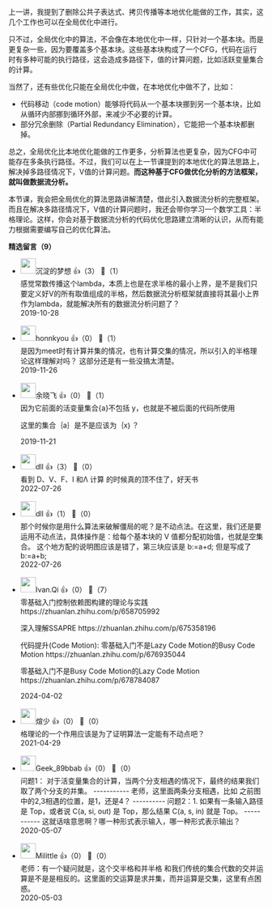 上一讲，我提到了删除公共子表达式、拷贝传播等本地优化能做的工作，其实，这几个工作也可以在全局优化中进行。

只不过，全局优化中的算法，不会像在本地优化中一样，只针对一个基本块。而是更复杂一些，因为要覆盖多个基本块。这些基本块构成了一个CFG，代码在运行时有多种可能的执行路径，这会造成多路径下，值的计算问题，比如活跃变量集合的计算。

当然了，还有些优化只能在全局优化中做，在本地优化中做不了，比如：

- 代码移动（code motion）能够将代码从一个基本块挪到另一个基本块，比如从循环内部挪到循环外部，来减少不必要的计算。
- 部分冗余删除（Partial Redundancy Elimination），它能把一个基本块都删掉。

总之，全局优化比本地优化能做的工作更多，分析算法也更复杂，因为CFG中可能存在多条执行路径。不过，我们可以在上一节课提到的本地优化的算法思路上，解决掉多路径情况下，V值的计算问题。**而这种基于CFG做优化分析的方法框架，就叫做数据流分析。**

本节课，我会把全局优化的算法思路讲解清楚，借此引入数据流分析的完整框架。而且在解决多路径情况下，V值的计算问题时，我还会带你学习一个数学工具：半格理论。这样，你会对基于数据流分析的代码优化思路建立清晰的认识，从而有能力根据需要编写自己的优化算法。
<div><strong>精选留言（9）</strong></div><ul>
<li><img src="https://static001.geekbang.org/account/avatar/00/11/f6/e3/e4bcd69e.jpg" width="30px"><span>沉淀的梦想</span> 👍（3） 💬（1）<div>感觉常数传播这个lambda，本质上也是在求半格的最小上界，是不是我们只要定义好V的所有取值组成的半格，然后数据流分析框架就直接将其最小上界作为lambda，就能解决所有的数据流分析问题了？</div>2019-10-28</li><br/><li><img src="https://static001.geekbang.org/account/avatar/00/0f/aa/30/acc91f01.jpg" width="30px"><span>honnkyou</span> 👍（0） 💬（1）<div>是因为meet时有计算并集的情况，也有计算交集的情况，所以引入的半格理论这样理解对吗？
这部分还是有一些没搞太清楚。</div>2019-11-26</li><br/><li><img src="https://static001.geekbang.org/account/avatar/00/0f/5f/0a/7f9c476b.jpg" width="30px"><span>余晓飞</span> 👍（0） 💬（1）<div>因为它前面的活变量集合{a}不包括 y，也就是不被后面的代码所使用

这里的集合｛a｝是不是应该为｛x｝？</div>2019-11-21</li><br/><li><img src="https://static001.geekbang.org/account/avatar/00/13/4b/11/d7e08b5b.jpg" width="30px"><span>dll</span> 👍（3） 💬（0）<div>看到 D、V、F、I 和Λ  计算 的时候真的顶不住了，好天书</div>2022-07-26</li><br/><li><img src="https://static001.geekbang.org/account/avatar/00/13/4b/11/d7e08b5b.jpg" width="30px"><span>dll</span> 👍（1） 💬（0）<div>那个时候你是用什么算法来破解僵局的呢？是不动点法。在这里，我们还是要运用不动点法，具体操作是：给每个基本块的 V 值都分配初始值，也就是空集合。
这个地方配的说明图应该是错了，第三块应该是 b:=a+d;
但是写成了 b:=a+b;</div>2022-07-26</li><br/><li><img src="https://static001.geekbang.org/account/avatar/00/10/c5/a2/4ece341b.jpg" width="30px"><span>Ivan.Qi</span> 👍（0） 💬（7）<div>零基础入门控制依赖图构建的理论与实践
https:&#47;&#47;zhuanlan.zhihu.com&#47;p&#47;658705992

深入理解SSAPRE
https:&#47;&#47;zhuanlan.zhihu.com&#47;p&#47;675358196

代码提升(Code Motion):
零基础入门不是Lazy Code Motion的Busy Code Motion
https:&#47;&#47;zhuanlan.zhihu.com&#47;p&#47;676935044

零基础入门不是Busy Code Motion的Lazy Code Motion
https:&#47;&#47;zhuanlan.zhihu.com&#47;p&#47;678784087

</div>2024-04-02</li><br/><li><img src="https://static001.geekbang.org/account/avatar/00/14/26/82/bc03990d.jpg" width="30px"><span>煊少</span> 👍（0） 💬（0）<div>格理论的一个作用应该是为了证明算法一定能有不动点吧？</div>2021-04-29</li><br/><li><img src="https://static001.geekbang.org/account/avatar/00/11/a5/ff/6201122c.jpg" width="30px"><span>Geek_89bbab</span> 👍（0） 💬（0）<div>问题1： 对于活变量集合的计算，当两个分支相遇的情况下，最终的结果我们取了两个分支的并集。
-----------
老师，这里面两条分支相遇，比如 之前图中的2,3相遇的位置，是1，还是4？
----------
问题2：1. 如果有一条输入路径是 Top，或者说 C(a, si, out) 是 Top，那么结果 C(a, s, in) 就是 Top。
-----------
这就话啥意思啊？哪一种形式表示输入，哪一种形式表示输出？</div>2020-05-07</li><br/><li><img src="https://static001.geekbang.org/account/avatar/00/0f/f3/cf/851dab01.jpg" width="30px"><span>Milittle</span> 👍（0） 💬（0）<div>老师：有一个疑问就是，这个交半格和并半格 和我们传统的集合代数的交并运算是不是是相反的。这里面的交运算是求并集，而并运算是交集，这里有点困惑。</div>2020-05-03</li><br/>
</ul>